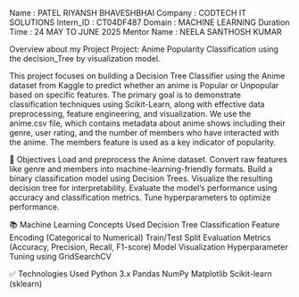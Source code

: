 Name : PATEL RIYANSH BHAVESHBHAI
Company : CODTECH IT SOLUTIONS
Intern_ID : CT04DF487
Domain : MACHINE LEARNING
Duration Time : 24 MAY TO JUNE 2025
Mentor Name : NEELA SANTHOSH KUMAR

Overview about my Project
Project: Anime Popularity Classification using the decision_Tree by visualization model.

This project focuses on building a Decision Tree Classifier using the Anime dataset from Kaggle to predict whether an anime is Popular or Unpopular based on specific features. The primary goal is to demonstrate classification techniques using Scikit-Learn, along with effective data preprocessing, feature engineering, and visualization.
We use the anime.csv file, which contains metadata about anime shows including their genre, user rating, and the number of members who have interacted with the anime. The members feature is used as a key indicator of popularity.

🎯 Objectives
Load and preprocess the Anime dataset.
Convert raw features like genre and members into machine-learning-friendly formats.
Build a binary classification model using Decision Trees.
Visualize the resulting decision tree for interpretability.
Evaluate the model’s performance using accuracy and classification metrics.
Tune hyperparameters to optimize performance.

📚 Machine Learning Concepts Used Decision Tree Classification
Feature Encoding (Categorical to Numerical)
Train/Test Split
Evaluation Metrics (Accuracy, Precision, Recall, F1-score)
Model Visualization
Hyperparameter Tuning using GridSearchCV

✅ Technologies Used
Python 3.x
Pandas
NumPy
Matplotlib
Scikit-learn (sklearn)



